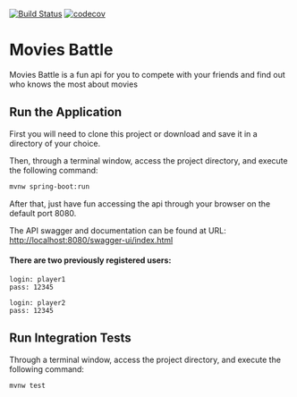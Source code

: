 [![Build Status](https://app.travis-ci.com/thiagosol/challenge-movies-battle.svg?branch=main)](https://app.travis-ci.com/thiagosol/challenge-movies-battle)
[![codecov](https://codecov.io/gh/thiagosol/challenge-movies-battle/branch/main/graph/badge.svg?token=QTI83C1F52)](https://codecov.io/gh/thiagosol/challenge-movies-battle)

# Movies Battle

Movies Battle is a fun api for you to compete with your friends and find out who knows the most about movies

## Run the Application

First you will need to clone this project or download and save it in a directory of your choice.

Then, through a terminal window, access the project directory, and execute the following command:

```bash
mvnw spring-boot:run
```

After that, just have fun accessing the api through your browser on the default port 8080.

The API swagger and documentation can be found at URL:
[http://localhost:8080/swagger-ui/index.html](http://localhost:8080/swagger-ui/index.html)

#### There are two previously registered users:

```
login: player1
pass: 12345
```
```
login: player2
pass: 12345
```

## Run Integration Tests

Through a terminal window, access the project directory, and execute the following command:

```bash
mvnw test
```
